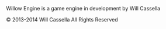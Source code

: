 
Willow Engine is a game engine in development by Will Cassella

© 2013-2014 Will Cassella All Rights Reserved